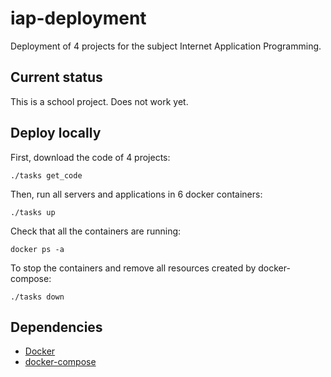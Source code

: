 # iap-deployment

Deployment of 4 projects for the subject Internet Application Programming.

## Current status

This is a school project. Does not work yet.

## Deploy locally

First, download the code of 4 projects:
```
./tasks get_code
```

Then, run all servers and applications in 6 docker containers:
```
./tasks up
```

Check that all the containers are running:
```
docker ps -a
```

To stop the containers and remove all resources created by docker-compose:
```
./tasks down
```

## Dependencies
* [Docker](https://www.docker.com/)
* [docker-compose](https://docs.docker.com/compose/)
